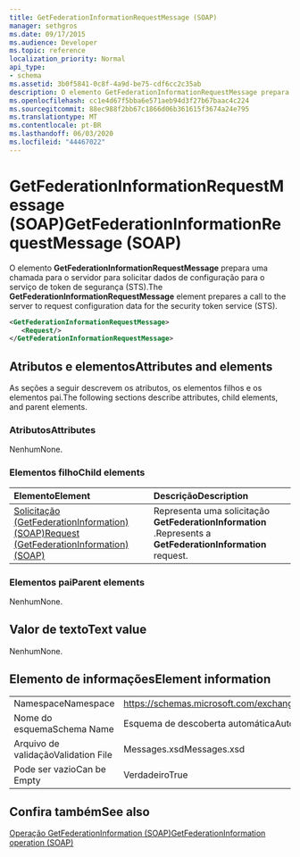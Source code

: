 ```yaml
---
title: GetFederationInformationRequestMessage (SOAP)
manager: sethgros
ms.date: 09/17/2015
ms.audience: Developer
ms.topic: reference
localization_priority: Normal
api_type:
- schema
ms.assetid: 3b0f5841-0c8f-4a9d-be75-cdf6cc2c35ab
description: O elemento GetFederationInformationRequestMessage prepara uma chamada para o servidor para solicitar dados de configuração para o serviço de token de segurança (STS).
ms.openlocfilehash: cc1e4d67f5bba6e571aeb94d3f27b67baac4c224
ms.sourcegitcommit: 88ec988f2bb67c1866d06b361615f3674a24e795
ms.translationtype: MT
ms.contentlocale: pt-BR
ms.lasthandoff: 06/03/2020
ms.locfileid: "44467022"
---
```

# <a name="getfederationinformationrequestmessage-soap"></a><span data-ttu-id="f7a9f-103">GetFederationInformationRequestMessage (SOAP)</span><span class="sxs-lookup"><span data-stu-id="f7a9f-103">GetFederationInformationRequestMessage (SOAP)</span></span>

<span data-ttu-id="f7a9f-104">O elemento **GetFederationInformationRequestMessage** prepara uma chamada para o servidor para solicitar dados de configuração para o serviço de token de segurança (STS).</span><span class="sxs-lookup"><span data-stu-id="f7a9f-104">The **GetFederationInformationRequestMessage** element prepares a call to the server to request configuration data for the security token service (STS).</span></span> 
  
```XML
<GetFederationInformationRequestMessage>
   <Request/>
</GetFederationInformationRequestMessage>

```

## <a name="attributes-and-elements"></a><span data-ttu-id="f7a9f-105">Atributos e elementos</span><span class="sxs-lookup"><span data-stu-id="f7a9f-105">Attributes and elements</span></span>

<span data-ttu-id="f7a9f-106">As seções a seguir descrevem os atributos, os elementos filhos e os elementos pai.</span><span class="sxs-lookup"><span data-stu-id="f7a9f-106">The following sections describe attributes, child elements, and parent elements.</span></span>
  
### <a name="attributes"></a><span data-ttu-id="f7a9f-107">Atributos</span><span class="sxs-lookup"><span data-stu-id="f7a9f-107">Attributes</span></span>

<span data-ttu-id="f7a9f-108">Nenhum</span><span class="sxs-lookup"><span data-stu-id="f7a9f-108">None.</span></span>
  
### <a name="child-elements"></a><span data-ttu-id="f7a9f-109">Elementos filho</span><span class="sxs-lookup"><span data-stu-id="f7a9f-109">Child elements</span></span>

|<span data-ttu-id="f7a9f-110">**Elemento**</span><span class="sxs-lookup"><span data-stu-id="f7a9f-110">**Element**</span></span>|<span data-ttu-id="f7a9f-111">**Descrição**</span><span class="sxs-lookup"><span data-stu-id="f7a9f-111">**Description**</span></span>|
|:-----|:-----|
|[<span data-ttu-id="f7a9f-112">Solicitação (GetFederationInformation) (SOAP)</span><span class="sxs-lookup"><span data-stu-id="f7a9f-112">Request (GetFederationInformation) (SOAP)</span></span>](request-getfederationinformationsoap.md) <br/> |<span data-ttu-id="f7a9f-113">Representa uma solicitação **GetFederationInformation** .</span><span class="sxs-lookup"><span data-stu-id="f7a9f-113">Represents a **GetFederationInformation** request.</span></span>  <br/> |
   
### <a name="parent-elements"></a><span data-ttu-id="f7a9f-114">Elementos pai</span><span class="sxs-lookup"><span data-stu-id="f7a9f-114">Parent elements</span></span>

<span data-ttu-id="f7a9f-115">Nenhum</span><span class="sxs-lookup"><span data-stu-id="f7a9f-115">None.</span></span>
  
## <a name="text-value"></a><span data-ttu-id="f7a9f-116">Valor de texto</span><span class="sxs-lookup"><span data-stu-id="f7a9f-116">Text value</span></span>

<span data-ttu-id="f7a9f-117">Nenhum</span><span class="sxs-lookup"><span data-stu-id="f7a9f-117">None.</span></span>
  
## <a name="element-information"></a><span data-ttu-id="f7a9f-118">Elemento de informações</span><span class="sxs-lookup"><span data-stu-id="f7a9f-118">Element information</span></span>

|||
|:-----|:-----|
|<span data-ttu-id="f7a9f-119">Namespace</span><span class="sxs-lookup"><span data-stu-id="f7a9f-119">Namespace</span></span>  <br/> |https://schemas.microsoft.com/exchange/2010/Autodiscover  <br/> |
|<span data-ttu-id="f7a9f-120">Nome do esquema</span><span class="sxs-lookup"><span data-stu-id="f7a9f-120">Schema Name</span></span>  <br/> |<span data-ttu-id="f7a9f-121">Esquema de descoberta automática</span><span class="sxs-lookup"><span data-stu-id="f7a9f-121">Autodiscover schema</span></span>  <br/> |
|<span data-ttu-id="f7a9f-122">Arquivo de validação</span><span class="sxs-lookup"><span data-stu-id="f7a9f-122">Validation File</span></span>  <br/> |<span data-ttu-id="f7a9f-123">Messages.xsd</span><span class="sxs-lookup"><span data-stu-id="f7a9f-123">Messages.xsd</span></span>  <br/> |
|<span data-ttu-id="f7a9f-124">Pode ser vazio</span><span class="sxs-lookup"><span data-stu-id="f7a9f-124">Can be Empty</span></span>  <br/> |<span data-ttu-id="f7a9f-125">Verdadeiro</span><span class="sxs-lookup"><span data-stu-id="f7a9f-125">True</span></span>  <br/> |
   
## <a name="see-also"></a><span data-ttu-id="f7a9f-126">Confira também</span><span class="sxs-lookup"><span data-stu-id="f7a9f-126">See also</span></span>



[<span data-ttu-id="f7a9f-127">Operação GetFederationInformation (SOAP)</span><span class="sxs-lookup"><span data-stu-id="f7a9f-127">GetFederationInformation operation (SOAP)</span></span>](getfederationinformation-operation-soap.md)

